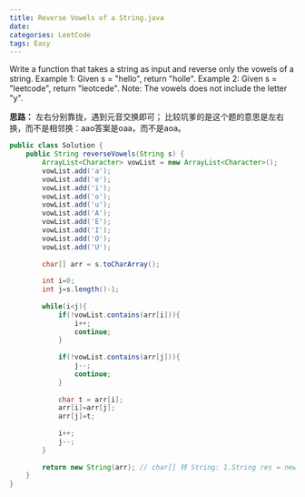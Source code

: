 ```yaml
---
title: Reverse Vowels of a String.java
date: 
categories: LeetCode
tags: Easy
---
```

Write a function that takes a string as input and reverse only the vowels of a string.
Example 1:
Given s = "hello", return "holle".
Example 2:
Given s = "leetcode", return "leotcede".
Note:
The vowels does not include the letter "y".
<!-- more -->
**思路：**
左右分别靠拢，遇到元音交换即可；
比较坑爹的是这个题的意思是左右换，而不是相邻换：aao答案是oaa，而不是aoa。

``` java
public class Solution {
    public String reverseVowels(String s) {
		ArrayList<Character> vowList = new ArrayList<Character>();
		vowList.add('a');
		vowList.add('e');
		vowList.add('i');
		vowList.add('o');
		vowList.add('u');
		vowList.add('A');
		vowList.add('E');
		vowList.add('I');
		vowList.add('O');
		vowList.add('U');
 
		char[] arr = s.toCharArray();
	 
		int i=0; 
		int j=s.length()-1;
	 
		while(i<j){
			if(!vowList.contains(arr[i])){
				i++;
				continue;
			}
	 
			if(!vowList.contains(arr[j])){
				j--;
				continue;
			}
	 
			char t = arr[i];
			arr[i]=arr[j];
			arr[j]=t;
	 
			i++;
			j--; 
		}
	 
		return new String(arr); // char[] 转 String: 1.String res = new String(arr);2.String res = String.valueOf(arr);
	}
}
```